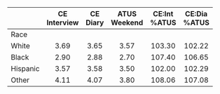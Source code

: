 
|                      | CE<br>Interview |  CE<br>Diary | ATUS<br>Weekend | CE:Int<br>%ATUS | CE:Dia<br>%ATUS |
| -------------------- | :----------: | :----------: | :----------: | :----------: | :----------: |
| Race                 |              |              |              |              |              |
| White                |         3.69 |         3.65 |         3.57 |       103.30 |       102.22 |
| Black                |         2.90 |         2.88 |         2.70 |       107.40 |       106.65 |
| Hispanic             |         3.57 |         3.58 |         3.50 |       102.00 |       102.29 |
| Other                |         4.11 |         4.07 |         3.80 |       108.06 |       107.08 |

